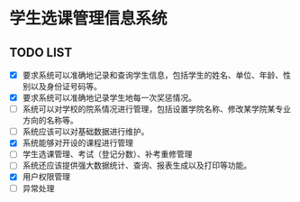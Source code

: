 # 学生选课管理信息系统
## TODO LIST

 - [x] 要求系统可以准确地记录和查询学生信息，包括学生的姓名、单位、年龄、性别以及身份证号码等。
 - [x] 要求系统可以准确地记录学生地每一次奖惩情况。
 - [ ] 系统可以对学校的院系情况进行管理，包括设置学院名称、修改某学院某专业方向的名称等。
 - [ ] 系统应该可以对基础数据进行维护。
 - [x] 系统能够对开设的课程进行管理
 - [ ] 学生选课管理、考试（登记分数）、补考重修管理
 - [ ] 系统还应该提供强大数据统计、查询、报表生成以及打印等功能。
 - [x] 用户权限管理
 - [ ] 异常处理
